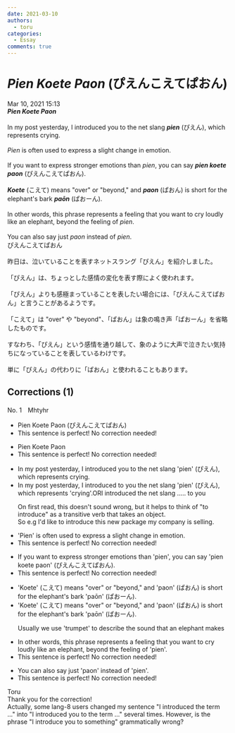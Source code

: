 ```yaml
---
date: 2021-03-10
authors:
  - toru
categories:
  - Essay
comments: true
---
```


# <strong><em>Pien Koete Paon</strong></em> (ぴえんこえてぱおん)
<div class="date">Mar 10, 2021 15:13</div>
<div id="post"><div id="body_show_ori">
<strong><em>Pien Koete Paon</strong></em><br/><br/>In my post yesterday, I introduced you to the net slang <strong><em>pien</em></strong> (ぴえん), which represents crying.<br/><br/><em>Pien</em> is often used to express a slight change in emotion.<br/><br/>If you want to express stronger emotions than <em>pien</em>, you can say <strong><em>pien koete paon</em></strong> (ぴえんこえてぱおん).<br/><br/><strong><em>Koete</em></strong> (こえて) means "over" or "beyond," and <strong><em>paon</em></strong> (ぱおん) is short for the elephant's bark <strong><em>paōn</em></strong> (ぱおーん).<br/><br/>In other words, this phrase represents a feeling that you want to cry loudly like an elephant, beyond the feeling of <em>pien</em>.<br/><br/>You can also say just <em>paon</em> instead of <em>pien</em>.
</div></div>

<!-- more -->

<div id="post_ja"><div id="body_show_mo">
ぴえんこえてぱおん<br/><br/>昨日は、泣いていることを表すネットスラング「ぴえん」を紹介しました。<br/><br/>「ぴえん」は、ちょっとした感情の変化を表す際によく使われます。<br/><br/>「ぴえん」よりも感極まっていることを表したい場合には、「ぴえんこえてぱおん」と言うことがあるようです。<br/><br/>「こえて」は "over" や "beyond"、「ぱおん」は象の鳴き声「ぱおーん」を省略したものです。<br/><br/>すなわち、「ぴえん」という感情を通り越して、象のように大声で泣きたい気持ちになっていることを表しているわけです。<br/><br/>単に「ぴえん」の代わりに「ぱおん」と使われることもあります。
</div></div>

## Corrections (1)
<div id="block"><div class="first_name"> No. 1　<span class="just_name">Mhtyhr</span></div><div id="block2">
<ul class="correction_field">
<li class="incorrect">Pien Koete Paon (ぴえんこえてぱおん)</li>
<li class="corrected perfect">This sentence is perfect! No correction needed!</li>
</ul>
<ul class="correction_field">
<li class="incorrect">Pien Koete Paon</li>
<li class="corrected perfect">This sentence is perfect! No correction needed!</li>
</ul>
<ul class="correction_field">
<li class="incorrect">In my post yesterday, I introduced you to the net slang 'pien' (ぴえん), which represents crying.</li>
<li class="corrected correct">
In my post yesterday, I introduced to you the net slang 'pien' (ぴえん), which represents 'crying'.ORI introduced the net slang ..... to you
<p class="correction_comment">On first read, this doesn't sound wrong, but it helps to think of "to introduce" as a transitive verb that takes an object.<br/>So e.g I'd like to introduce this new package my company is selling.</p>
</li>
</ul>
<ul class="correction_field">
<li class="incorrect">'Pien' is often used to express a slight change in emotion.</li>
<li class="corrected perfect">This sentence is perfect! No correction needed!</li>
</ul>
<ul class="correction_field">
<li class="incorrect">If you want to express stronger emotions than 'pien', you can say 'pien koete paon' (ぴえんこえてぱおん).</li>
<li class="corrected perfect">This sentence is perfect! No correction needed!</li>
</ul>
<ul class="correction_field">
<li class="incorrect">'Koete' (こえて) means "over" or "beyond," and 'paon' (ぱおん) is short for the elephant's bark 'paōn' (ぱおーん).</li>
<li class="corrected correct">
'Koete' (こえて) means "over" or "beyond," and 'paon' (ぱおん) is short for the elephant's bark 'paōn' (ぱおーん).
<p class="correction_comment">Usually we use 'trumpet' to describe the sound that an elephant makes</p>
</li>
</ul>
<ul class="correction_field">
<li class="incorrect">In other words, this phrase represents a feeling that you want to cry loudly like an elephant, beyond the feeling of 'pien'.</li>
<li class="corrected perfect">This sentence is perfect! No correction needed!</li>
</ul>
<ul class="correction_field">
<li class="incorrect">You can also say just 'paon' instead of 'pien'.</li>
<li class="corrected perfect">This sentence is perfect! No correction needed!</li>
</ul>
</div><div class="name"><span class="just_name">Toru</span><br>
Thank you for the correction! <br/>Actually, some lang-8 users changed my sentence "I introduced the term ..." into "I introduced you to the term ..." several times. However, is the phrase "I introduce you to something" grammatically wrong?
</div>
</div>
